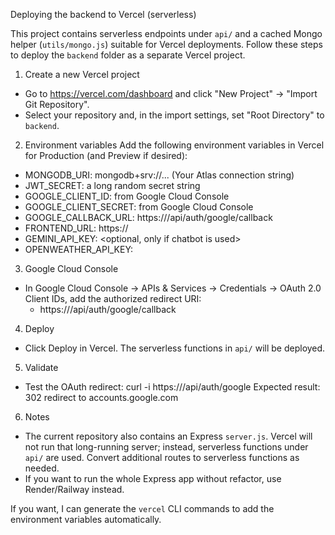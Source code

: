 Deploying the backend to Vercel (serverless)

This project contains serverless endpoints under `api/` and a cached Mongo helper (`utils/mongo.js`) suitable for Vercel deployments. Follow these steps to deploy the `backend` folder as a separate Vercel project.

1. Create a new Vercel project
- Go to https://vercel.com/dashboard and click "New Project" → "Import Git Repository".
- Select your repository and, in the import settings, set "Root Directory" to `backend`.

2. Environment variables
Add the following environment variables in Vercel for Production (and Preview if desired):

- MONGODB_URI: mongodb+srv://... (Your Atlas connection string)
- JWT_SECRET: a long random secret string
- GOOGLE_CLIENT_ID: from Google Cloud Console
- GOOGLE_CLIENT_SECRET: from Google Cloud Console
- GOOGLE_CALLBACK_URL: https://<your-backend-domain>/api/auth/google/callback
- FRONTEND_URL: https://<your-frontend-domain>
- GEMINI_API_KEY: <optional, only if chatbot is used>
- OPENWEATHER_API_KEY: <optional>

3. Google Cloud Console
- In Google Cloud Console → APIs & Services → Credentials → OAuth 2.0 Client IDs, add the authorized redirect URI:
  - https://<your-backend-domain>/api/auth/google/callback

4. Deploy
- Click Deploy in Vercel. The serverless functions in `api/` will be deployed.

5. Validate
- Test the OAuth redirect:
  curl -i https://<your-backend-domain>/api/auth/google
  Expected result: 302 redirect to accounts.google.com

6. Notes
- The current repository also contains an Express `server.js`. Vercel will not run that long-running server; instead, serverless functions under `api/` are used. Convert additional routes to serverless functions as needed.
- If you want to run the whole Express app without refactor, use Render/Railway instead.

If you want, I can generate the `vercel` CLI commands to add the environment variables automatically.
